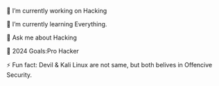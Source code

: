 🔭 I’m currently working on Hacking

🌱 I’m currently learning Everything.

💬 Ask me about Hacking

🥅 2024 Goals:Pro Hacker 

⚡ Fun fact: Devil & Kali Linux are not same, but both belives in Offencive Security.
